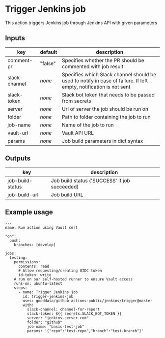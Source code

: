 # Trigger Jenkins job

This action triggers Jenkins job through Jenkins API with given parameters

## Inputs

| key           | default | description                                                                                                        |
|---------------|---------|--------------------------------------------------------------------------------------------------------------------|
| comment-pr    | "false" | Specifies whether the PR should be commented with job result                                                       |
| slack-channel | *none*  | Specifies which Slack channel should be used to notify in case of failure. If left empty, notification is not sent |
| slack-token   | *none*  | Slack bot token that needs to be passed from secrets                                                               |
| server        | *none*  | Url of server the job should be run on                                                                             |
| folder        | *none*  | Path to folder containing the job to run                                                                           |
| job-name      | *none*  | Name of the job to run                                                                                             |
| vault-url     | *none*  | Vault API URL                                                                                                      |
| params        | *none*  | Job build parameters in dict syntax                                                                                |

## Outputs

| key              | description                                   |
|------------------|-----------------------------------------------|
| job-build-status | Job build status ('SUCCESS' if job succeeded) |
| job-build-url    | Job build URL                                 |



## Example usage

```
---
name: Run action using Vault cert

"on":
  push:
    branches: [develop]

jobs:
  testing:
    permissions:
      contents: read
      # Allow requesting/creating OIDC token
      id-token: write
    # run on our self-hosted runner to ensure Vault access
    runs-on: ubuntu-latest
    steps:
      - name: Trigger Jenkins job
        id: trigger-jenkins-job
        uses: gooddata/github-actions-public/jenkins/trigger@master
        with:
          slack-channel: channel-for-report
          slack-token: ${{ secrets.SLACK_BOT_TOKEN }}
          server: "jenkins-server.com"
          folder: "github"
          job-name: "basic-test-job"
          params: '{"repo":"test-repo","branch":"test-branch"}'

```
